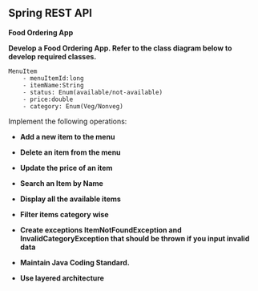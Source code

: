 ## Spring REST API

**Food Ordering App**

**Develop a Food Ordering App. Refer to the class diagram below to develop required classes.**

```text
MenuItem
	- menuItemId:long
	- itemName:String
	- status: Enum(available/not-available)
	- price:double
	- category: Enum(Veg/Nonveg)
```

Implement the following operations:

* **Add a new item to the menu**
* **Delete an item from the menu**
* **Update the price of an item**
* **Search an Item by Name**
* **Display all the available items**
* **Filter items category wise**
* **Create exceptions ItemNotFoundException and InvalidCategoryException that should be thrown if you input invalid data**

* **Maintain Java Coding Standard.**
* **Use layered architecture**
